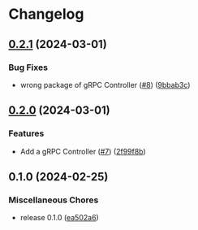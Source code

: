 # Changelog

## [0.2.1](https://github.com/wndhydrnt/saturn-sync-protocol/compare/v0.2.0...v0.2.1) (2024-03-01)


### Bug Fixes

* wrong package of gRPC Controller ([#8](https://github.com/wndhydrnt/saturn-sync-protocol/issues/8)) ([9bbab3c](https://github.com/wndhydrnt/saturn-sync-protocol/commit/9bbab3c1716b8dbc70c03fdd24a38fad77e28431))

## [0.2.0](https://github.com/wndhydrnt/saturn-sync-protocol/compare/v0.1.0...v0.2.0) (2024-03-01)


### Features

* Add a gRPC Controller ([#7](https://github.com/wndhydrnt/saturn-sync-protocol/issues/7)) ([2f99f8b](https://github.com/wndhydrnt/saturn-sync-protocol/commit/2f99f8ba023179fd15e379b227dfa5970e2e75f8))

## 0.1.0 (2024-02-25)


### Miscellaneous Chores

* release 0.1.0 ([ea502a6](https://github.com/wndhydrnt/saturn-sync-protocol/commit/ea502a669e959de1a803db5c7bc1264516ec3757))

